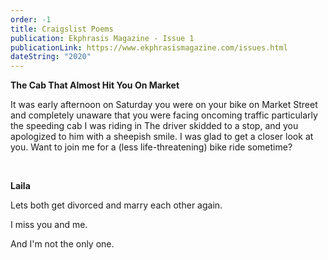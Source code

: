 ```yaml
---
order: -1
title: Craigslist Poems
publication: Ekphrasis Magazine - Issue 1
publicationLink: https://www.ekphrasismagazine.com/issues.html
dateString: "2020"
---
```



**The Cab That Almost Hit You On Market** 

It was early afternoon on Saturday you were on your bike on Market Street and completely unaware that you were facing oncoming traffic particularly the speeding cab I was riding in The driver skidded to a stop, and you apologized to him with a sheepish smile. I was glad to get a closer look at you. Want to join me for a (less life-threatening) bike ride sometime? 



<br>



**Laila**

Lets both get divorced and marry each other again. 

I miss you  and me. 

And I'm not the only one.
